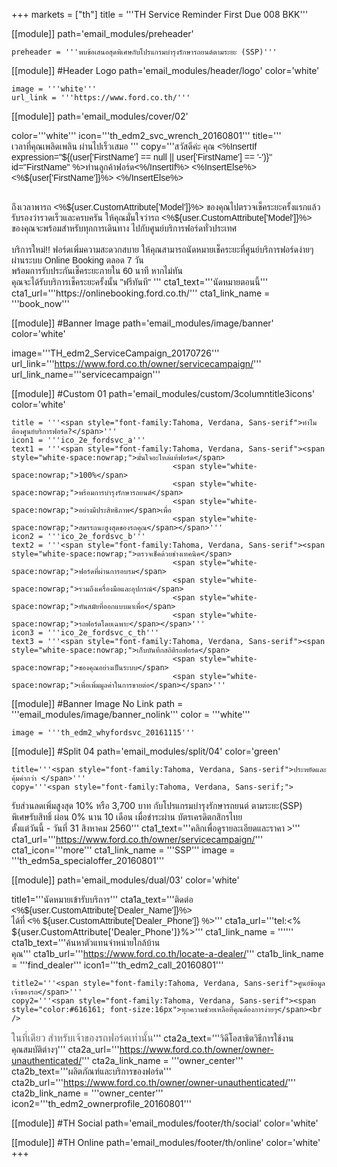+++
markets = ["th"]
title = '''TH Service Reminder First Due 008 BKK'''

[[module]]
path='email_modules/preheader'


	preheader = '''พบข้อเสนอสุดพิเศษกับโปรแกรมบำรุงรักษารถยนต์ตามระยะ (SSP)'''

[[module]] #Header Logo
path='email_modules/header/logo'
color='white'

	image = '''white'''
	url_link = '''https://www.ford.co.th/'''


[[module]]
path='email_modules/cover/02'

color='''white'''
icon='''th_edm2_svc_wrench_20160801'''
title='''<span style="font-family:Tahoma, Verdana, Sans-serif">
						<span style="white-space:nowrap;">เวลาที่คุณเพลิดเพลิน</span>
						<span style="white-space:nowrap;">ผ่านไปเร็วเสมอ</span>
					</span>'''
copy='''<span style="font-family:Tahoma, Verdana, Sans-serif">สวัสดีค่ะ คุณ <%InsertIf expression="${(user['FirstName'] == null || user['FirstName'] == '-')}" id="FirstName" %>ท่านลูกค้าฟอร์ด<%/InsertIf%> <%InsertElse%> <%${user['FirstName']}%> <%/InsertElse%></span><br /><br />

<span style="font-family:Tahoma, Verdana, Sans-serif">
						<span style="white-space:nowrap;">ถึงเวลาพารถ <%${user.CustomAttribute['Model']}%></span> 
						<span style="white-space:nowrap;">ของคุณไปตรวจเช็คระยะครั้งแรกแล้ว</span> 
						<span style="white-space:nowrap;">รับรองว่ารวดเร็วและครบครัน</span> 
						<span style="white-space:nowrap;">ให้คุณมั่นใจว่ารถ <%${user.CustomAttribute['Model']}%></span> 
						<span style="white-space:nowrap;">ของคุณจะพร้อมสำหรับทุกการเดินทาง</span> 
						<span style="white-space:nowrap;">ไปกับศูนย์บริการฟอร์ดทั่วประเทศ</span>
</span>
<br /><br />
<span style="font-family:Tahoma, Verdana, Sans-serif">
<span style="white-space:nowrap;">บริการใหม่!!</span> 
<span style="white-space:nowrap;">ฟอร์ดเพิ่มความสะดวกสบาย</span>
<span style="white-space:nowrap;">ให้คุณสามารถนัดหมายเช็คระยะ</span>ที่<span style="white-space:nowrap;">ศูนย์บริการฟอร์ดง่ายๆ</span>
<span style="white-space:nowrap;">ผ่านระบบ</span> 
<span style="white-space:nowrap;">Online Booking</span> 
<span style="white-space:nowrap;">ตลอด 7 วัน</span><br />
<span style="white-space:nowrap;">พร้อมการรับประกันเช็คระยะภายใน 60	นาที</span>
<span style="white-space:nowrap;">หากไม่ทัน</span><br />
<span style="white-space:nowrap;">คุณจะได้รับบริการเช็คระยะครั้งนั้น</span> 
<span style="white-space:nowrap;">"ฟรีทันที"</span>
</span>'''
cta1_text='''<span style="font-family:Tahoma, Verdana, Sans-serif">นัดหมายตอนนี้</span>'''
cta1_url='''https://onlinebooking.ford.co.th/'''
cta1_link_name = '''book_now'''


[[module]] #Banner Image
path='email_modules/image/banner'
color='white'

 image='''TH_edm2_ServiceCampaign_20170726'''
	url_link='''https://www.ford.co.th/owner/servicecampaign/'''
	url_link_name='''servicecampaign'''
    
    
[[module]] #Custom 01
path='email_modules/custom/3columntitle3icons'
color='white'

	title = '''<span style="font-family:Tahoma, Verdana, Sans-serif">ทำไมต้องศูนย์บริการฟอร์ด?</span>'''
	icon1 = '''ico_2e_fordsvc_a'''
	text1 = '''<span style="font-family:Tahoma, Verdana, Sans-serif"><span style="white-space:nowrap;">มั่นใจอะไหล่แท้ฟอร์ด</span> 
										<span style="white-space:nowrap;">100%</span>
										<span style="white-space:nowrap;">พร้อมการบำรุงรักษารถยนต์</span>
										<span style="white-space:nowrap;">อย่างมีประสิทธิภาพ</span>เพื่อ
										<span style="white-space:nowrap;">สมรรถนะสูงสุดของรถคุณ</span></span>'''
	icon2 = '''ico_2e_fordsvc_b'''
	text2 = '''<span style="font-family:Tahoma, Verdana, Sans-serif"><span style="white-space:nowrap;">ตรวจเช็คด้วยช่างเทคนิค</span> 
										<span style="white-space:nowrap;">ฟอร์ดที่ผ่านการอบรม</span> 
										<span style="white-space:nowrap;">รวมถึงเครื่องมือและอุปกรณ์</span> 
										<span style="white-space:nowrap;">ทันสมัยที่ออกแบบมาเพื่อ</span>
										<span style="white-space:nowrap;">รถฟอร์ดโดยเฉพาะ</span></span>'''
	icon3 = '''ico_2e_fordsvc_c_th'''
	text3 = '''<span style="font-family:Tahoma, Verdana, Sans-serif"><span style="white-space:nowrap;">เก็บบันทึกสถิติรถฟอร์ด</span> 
										<span style="white-space:nowrap;">ของคุณอย่างเป็นระบบ</span> 
										<span style="white-space:nowrap;">เพื่อเพิ่มมูลค่าในการขายต่อ</span></span>'''

[[module]] #Banner Image No Link
path = '''email_modules/image/banner_nolink'''
color = '''white'''

	image = '''th_edm2_whyfordsvc_20161115'''


[[module]] #Split 04
path='email_modules/split/04'
color='green'

	title='''<span style="font-family:Tahoma, Verdana, Sans-serif">ประหยัดและคุ้มค่ากว่า </span>'''
	copy='''<span style="font-family:Tahoma, Verdana, Sans-serif;">
<span style="white-space:nowrap;">รับส่วนลดเพิ่มสูงสุด 10%</span>
<span style="white-space:nowrap;">หรือ 3,700 บาท</span> 
<span style="white-space:nowrap;">กับโปรแกรมบำรุงรักษารถยนต์</span>
<span style="white-space:nowrap;">ตามระยะ(SSP)</span>
<span style="white-space:nowrap;">พิเศษรับสิทธิ์</span>
<span style="white-space:nowrap;">ผ่อน 0% นาน 10 เดือน</span> 
<span style="white-space:nowrap;">เมื่อชำระผ่าน</span>
<span style="white-space:nowrap;">บัตรเครดิตกสิกรไทย</span> 
<span style="white-space:nowrap;">ตั้งแต่วันนี้ - วันที่ 31 สิงหาคม 2560</span></span>'''
	cta1_text='''<span style="font-family:Tahoma, Verdana, Sans-serif">คลิกเพื่อดูรายละเอียดและราคา ></span>'''
cta1_url='''https://www.ford.co.th/owner/servicecampaign/'''
cta1_icon='''more'''
cta1_link_name = '''SSP'''
image = '''th_edm5a_specialoffer_20160801'''

[[module]]
path='email_modules/dual/03'
color='white'

title1='''<span style="font-family:Tahoma, Verdana, Sans-serif">นัดหมายเข้ารับบริการ</span>'''
	cta1a_text='''<span style="font-family:Tahoma, Verdana, Sans-serif">ติดต่อ <%${user.CustomAttribute['Dealer_Name']}%><br />ได้ที่ <% ${user.CustomAttribute['Dealer_Phone']} %></span>'''
	cta1a_url='''tel:<% ${user.CustomAttribute['Dealer_Phone']}%>'''
	cta1_link_name = ''''''
	cta1b_text='''<span style="font-family:Tahoma, Verdana, Sans-serif">ค้นหาตัวแทนจำหน่ายใกล้บ้าน<br />คุณ</span>'''
	cta1b_url='''https://www.ford.co.th/locate-a-dealer/'''
	cta1b_link_name = '''find_dealer'''
	icon1='''th_edm2_call_20160801'''

	title2='''<span style="font-family:Tahoma, Verdana, Sans-serif">ศูนย์ข้อมูลเจ้าของรถ</span>'''
	copy2='''<span style="font-family:Tahoma, Verdana, Sans-serif"><span style="color:#616161; font-size:16px">ทุกความช่วยเหลือที่คุณต้องการง่ายๆ</span><br /> 
<span style="color:#616161; font-size:16px">ในที่เดียว</span> 
<span style="white-space:nowrap; color:#616161; font-size:16px"> สำหรับเจ้าของรถฟอร์ดเท่านั้น</span></span>'''
cta2a_text='''<span style="font-family:Tahoma, Verdana, Sans-serif">วิดีโอสาธิตวิธีการใช้งาน<br />คุณสมบัติต่างๆ</span>'''
	cta2a_url='''https://www.ford.co.th/owner/owner-unauthenticated/'''
	cta2a_link_name = '''owner_center'''
	cta2b_text='''<span style="font-family:Tahoma, Verdana, Sans-serif">ผลิตภัณฑ์และบริการของฟอร์ด</span>'''
	cta2b_url='''https://www.ford.co.th/owner/owner-unauthenticated/'''
	cta2b_link_name = '''owner_center'''
	icon2='''th_edm2_ownerprofile_20160801'''

[[module]] #TH Social
path='email_modules/footer/th/social'
color='white'

[[module]] #TH Online
path='email_modules/footer/th/online'
color='white'
+++